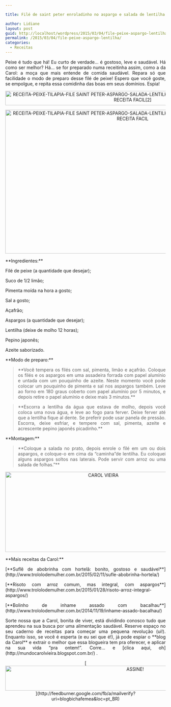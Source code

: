 ```yaml
---

title: Filé de saint peter enroladinho no aspargo e salada de lentilha

author: Lidiane
layout: post
guid: http://localhost/wordpress/2015/03/04/file-peixe-aspargo-lentilha/
permalink: /2015/03/04/file-peixe-aspargo-lentilha/
categories:
  - Receitas
---
```

<p align="justify">
  Peixe é tudo que há! Eu curto de verdade… é gostoso, leve e saudável. Há como ser melhor? Há… se for preparado numa receitinha assim, como a da Carol: a moça que mais entende de comida saudável. Repara só que facilidade o modo de preparo desse filé de peixe! Espero que você goste, se empolgue, e repita essa comidinha das boas em seus domínios. Espia!
</p>

<p align="center">
  <a href="http://www.trololodemulher.com.br/blog/wp-content/uploads/2015/02/RECEITA-PEIXE-TILAPIA-FILE-SAINT-PETER-ASPARGO-SALADA-LENTILHA-RECEITA-SAUDAVEL-RECEITA-PRATICA-RECEITA-FACIL2.jpg"><img class="alignnone size-full wp-image-10793" src="http://www.trololodemulher.com.br/blog/wp-content/uploads/2015/02/RECEITA-PEIXE-TILAPIA-FILE-SAINT-PETER-ASPARGO-SALADA-LENTILHA-RECEITA-SAUDAVEL-RECEITA-PRATICA-RECEITA-FACIL2.jpg" alt="RECEITA-PEIXE-TILAPIA-FILE SAINT PETER-ASPARGO-SALADA-LENTILHA-RECEITA SAUDAVEL-RECEITA PRATICA-RECEITA FACIL[2]" width="800" height="45" /></a>
</p>

<p align="center">
  <a href="http://www.trololodemulher.com.br/blog/wp-content/uploads/2015/02/RECEITA-PEIXE-TILAPIA-FILE-SAINT-PETER-ASPARGO-SALADA-LENTILHA-RECEITA-SAUDAVEL-RECEITA-PRATICA-RECEITA-FACIL.jpg"><img class="alignnone size-full wp-image-10792" src="http://www.trololodemulher.com.br/blog/wp-content/uploads/2015/02/RECEITA-PEIXE-TILAPIA-FILE-SAINT-PETER-ASPARGO-SALADA-LENTILHA-RECEITA-SAUDAVEL-RECEITA-PRATICA-RECEITA-FACIL.jpg" alt="RECEITA-PEIXE-TILAPIA-FILE SAINT PETER-ASPARGO-SALADA-LENTILHA-RECEITA SAUDAVEL-RECEITA PRATICA-RECEITA FACIL" width="800" height="450" /></a>
</p>

<p align="justify">
  **Ingredientes:**
</p>

<p align="justify">
  Filé de peixe (a quantidade que desejar);
</p>

<p align="justify">
  Suco de 1/2 limão;
</p>

<p align="justify">
  Pimenta moída na hora a gosto;
</p>

<p align="justify">
  Sal a gosto;
</p>

<p align="justify">
  Açafrão;
</p>

<p align="justify">
  Aspargos (a quantidade que desejar);
</p>

<p align="justify">
  Lentilha (deixe de molho 12 horas);
</p>

<p align="justify">
  Pepino japonês;
</p>

<p align="justify">
  Azeite saborizado.
</p>

<p align="justify">
  **Modo de preparo:**
</p>

> <p align="justify">
>   **Você tempera os filés com sal, pimenta, limão e açafrão. Coloque os filés e os aspargos em uma assadeira forrada com papel alumínio e untada com um pouquinho de azeite. Neste momento você pode colocar um pouquinho de pimenta e sal nos aspargos também. Leve ao forno em 180 graus coberto com papel alumínio por 5 minutos, e depois retire o papel alumínio e deixe mais 3 minutos.**
> </p>

> <p align="justify">
>   **Escorra a lentilha da água que estava de molho, depois você coloca uma nova água, e leve ao fogo para ferver. Deixe ferver até que a lentilha fique al dente. Se preferir pode usar panela de pressão. Escorra, deixe esfriar, e tempere com sal, pimenta, azeite e acrescente pepino japonês picadinho.**
> </p>

<p align="justify">
  **Montagem:**
</p>

> <p align="justify">
>   **Coloque a salada no prato, depois enrole o filé em um ou dois aspargos, e coloque-o em cima da &#8220;caminha&#8221;de lentilha. Eu coloquei alguns aspargos soltos nas laterais. Pode servir com arroz ou uma salada de folhas.”**
> </p>

<p align="center">
  <a href="http://www.trololodemulher.com.br/blog/wp-content/uploads/2014/07/CAROL-VIEIRA.png"><img class="alignnone size-full wp-image-10204" src="http://www.trololodemulher.com.br/blog/wp-content/uploads/2014/07/CAROL-VIEIRA.png" alt="CAROL VIEIRA" width="600" height="251" /></a>
</p>

<p align="justify">
  **Mais receitas da Carol:**
</p>

<p align="justify">
  [**Suflê de abobrinha com hortelã: bonito, gostoso e saudável**](http://www.trololodemulher.com.br/2015/02/11/sufle-abobrinha-hortela/) 
</p>

<p align="justify">
  [**Risoto com arroz comum, mas integral, com aspargos**](http://www.trololodemulher.com.br/2015/01/28/risoto-arroz-integral-aspargos/) 
</p>

<p align="justify">
  [**Bolinho de inhame assado com bacalhau**](http://www.trololodemulher.com.br/2014/11/19/inhame-assado-bacalhau/) 
</p>

<p align="justify">
  Sorte nossa que a Carol, bonita de viver, está dividindo conosco tudo que aprendeu na sua busca por uma alimentação saudável. Reserve espaço no seu caderno de receitas para começar uma pequena revolução (ui!). Enquanto isso, se você é esperta (e eu sei que é!), já pode espiar o **blog da Carol** e extrair o melhor que essa blogueira tem pra oferecer, e aplicar na sua vida “pra ontem!”. Corre… e [clica aqui, oh](http://mundocarolvieira.blogspot.com.br/) .
</p>

<p align="center">
  [<img class="alignnone size-full wp-image-10439" src="http://www.trololodemulher.com.br/blog/wp-content/uploads/2014/09/ASSINE.png" alt="ASSINE!" width="800" height="78" />](http://feedburner.google.com/fb/a/mailverify?uri=blogbichafemea&loc=pt_BR) 
</p>

<p align="justify">